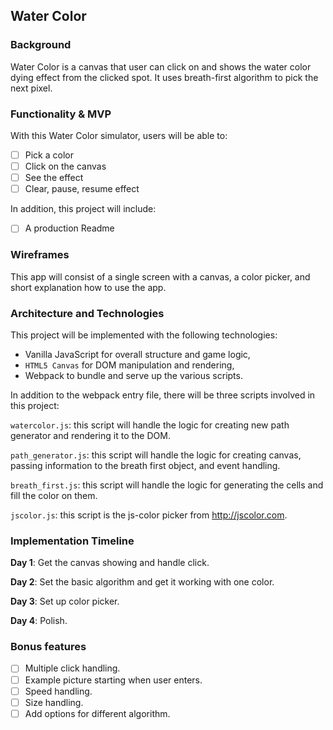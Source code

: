 ## Water Color

### Background

Water Color is a canvas that user can click on and shows the water color dying effect from the clicked spot.
It uses breath-first algorithm to pick the next pixel.

### Functionality & MVP  

With this Water Color simulator, users will be able to:

- [ ] Pick a color
- [ ] Click on the canvas
- [ ] See the effect
- [ ] Clear, pause, resume effect

In addition, this project will include:

- [ ] A production Readme

### Wireframes

This app will consist of a single screen with a canvas, a color picker, and short explanation how to use the app.

[wireframes]: ./wireframes

### Architecture and Technologies

This project will be implemented with the following technologies:

- Vanilla JavaScript for overall structure and game logic,
- `HTML5 Canvas` for DOM manipulation and rendering,
- Webpack to bundle and serve up the various scripts.

In addition to the webpack entry file, there will be three scripts involved in this project:

`watercolor.js`: this script will handle the logic for creating new path generator and rendering it to the DOM.

`path_generator.js`: this script will handle the logic for creating canvas, passing information to the breath first object, and event handling.

`breath_first.js`: this script will handle the logic for generating the cells and fill the color on them.

`jscolor.js`: this script is the js-color picker from http://jscolor.com.



### Implementation Timeline

**Day 1**: Get the canvas showing and handle click.

**Day 2**: Set the basic algorithm and get it working with one color.

**Day 3**: Set up color picker.

**Day 4**: Polish.

### Bonus features

- [ ] Multiple click handling.
- [ ] Example picture starting when user enters.
- [ ] Speed handling.
- [ ] Size handling.
- [ ] Add options for different algorithm.
